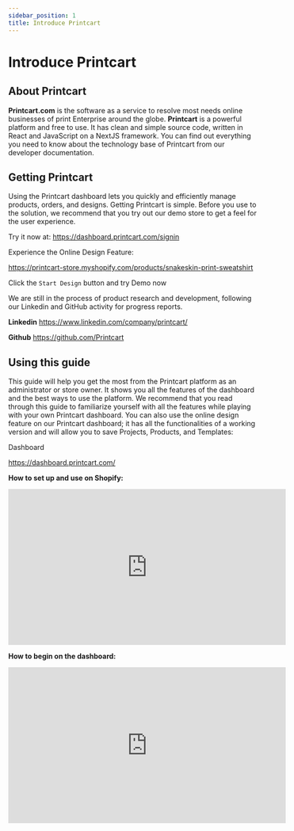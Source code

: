 ```yaml
---
sidebar_position: 1
title: Introduce Printcart
---
```


# Introduce Printcart

## About Printcart

**Printcart.com** is the software as a service to resolve most needs online businesses of print Enterprise around the globe. **Printcart** is a powerful platform and free to use. It has clean and simple source code, written in React and JavaScript on a NextJS framework. You can find out everything you need to know about the technology base of Printcart from our developer documentation.

## Getting Printcart

Using the Printcart dashboard lets you quickly and efficiently manage products, orders, and designs.
Getting Printcart is simple. Before you use to the solution, we recommend that you try out our demo store to get a feel for the user experience.


Try it now at: 
https://dashboard.printcart.com/signin


Experience the Online Design Feature:

https://printcart-store.myshopify.com/products/snakeskin-print-sweatshirt

Click the `Start Design` button and try Demo now

We are still in the process of product research and development, following our Linkedin and GitHub activity for progress reports.

**Linkedin**  https://www.linkedin.com/company/printcart/

**Github**  https://github.com/Printcart



## Using this guide

This guide will help you get the most from the Printcart platform as an administrator or store owner. It shows you all the features of the dashboard and the best ways to use the platform. We recommend that you read through this guide to familiarize yourself with all the features while playing with your own Printcart dashboard. You can also use the online design feature on our Printcart dashboard; it has all the functionalities of a working version and will allow you to save Projects, Products, and Templates:

Dashboard 

https://dashboard.printcart.com/

**How to set up and use on Shopify:**
<iframe width="560" height="315" src="https://www.youtube.com/embed/Vbf6AfVwqOM" title="YouTube video player" frameborder="0" allow="accelerometer; autoplay; clipboard-write; encrypted-media; gyroscope; picture-in-picture" allowfullscreen></iframe>


**How to begin on the dashboard:**
<iframe width="560" height="315" src="https://www.youtube.com/embed/Pm3tVMvqvIU" title="YouTube video player" frameborder="0" allow="accelerometer; autoplay; clipboard-write; encrypted-media; gyroscope; picture-in-picture" allowfullscreen></iframe>